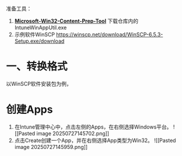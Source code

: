
准备工具：
1. **[Microsoft-Win32-Content-Prep-Tool](https://github.com/microsoft/Microsoft-Win32-Content-Prep-Tool)** 下载仓库内的IntuneWinAppUtil.exe
2. 示例软件WinSCP https://winscp.net/download/WinSCP-6.5.3-Setup.exe/download

# 一、转换格式
以WinSCP软件安装包为例，


# 创建Apps
1. 在Intune管理中心中，点击左侧的Apps，在右侧选择Windows平台。
![[Pasted image 20250727145702.png]]
2. 点击Create创建一个App，并在右侧选择App类型为Win32。
![[Pasted image 20250727145959.png]]
